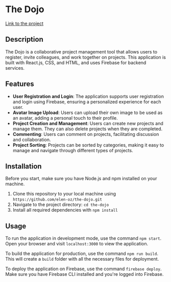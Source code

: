 # The Dojo

[Link to the project](thedojosite-355e3.web.app)

## Description

The Dojo is a collaborative project management tool that allows users to register, invite colleagues, and work together on projects. This application is built with React.js, CSS, and HTML, and uses Firebase for backend services.

## Features

- **User Registration and Login**: The application supports user registration and login using Firebase, ensuring a personalized experience for each user.
- **Avatar Image Upload**: Users can upload their own image to be used as an avatar, adding a personal touch to their profile.
- **Project Creation and Management**: Users can create new projects and manage them. They can also delete projects when they are completed.
- **Commenting**: Users can comment on projects, facilitating discussion and collaboration.
- **Project Sorting**: Projects can be sorted by categories, making it easy to manage and navigate through different types of projects.

## Installation

Before you start, make sure you have Node.js and npm installed on your machine.

1. Clone this repository to your local machine using `https://github.com/elen-oz/the-dojo.git`
2. Navigate to the project directory: `cd the-dojo`
3. Install all required dependencies with `npm install`

## Usage

To run the application in development mode, use the command `npm start`. Open your browser and visit `localhost:3000` to view the application.

To build the application for production, use the command `npm run build`. This will create a `build` folder with all the necessary files for deployment.

To deploy the application on Firebase, use the command `firebase deploy`. Make sure you have Firebase CLI installed and you're logged into Firebase.
